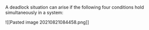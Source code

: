 A deadlock situation can arise if the following four conditions hold simultaneously
in a system:

![[Pasted image 20210821084458.png]]